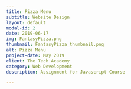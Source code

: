 ```yaml
---
title: Pizza Menu
subtitle: Website Design
layout: default
modal-id: 2
date: 2019-06-17
img: FantasyPizza.png
thumbnail: FantasyPizza_thumbnail.png
alt: Pizza Menu
project-date: May 2019
client: The Tech Academy
category: Web Development
description: Assignment for Javascript Course

---
```

